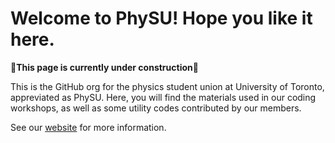 # Welcome to PhySU! Hope you like it here.

**🚧This page is currently under construction🚧**

This is the GitHub org for the physics student union at University of Toronto, appreviated as PhySU. Here, you will find the materials used in our coding workshops, as well as some utility codes contributed by our members. 

See our [website](https://www.physu.org/) for more information.
